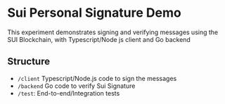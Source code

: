 
# Sui Personal Signature Demo 

This experiment demonstrates signing and verifying messages using the SUI Blockchain, with Typescript/Node js client and Go backend


## Structure 

- `/client` Typescript/Node.js code to sign the messages
- `/backend` Go code to verify Sui Signature
- `/test`: End-to-end/Integration tests